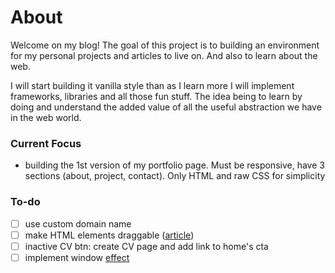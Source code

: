 # About
Welcome on my blog! The goal of this project is to building an environment for my personal projects and articles to live on. And also to learn about the web.

I will start building it vanilla style than as I learn more I will implement frameworks, libraries and all those fun stuff. The idea being to learn by doing and understand the added value of all the useful abstraction we have in the web world.

### Current Focus 
- building the 1st version of my portfolio page. Must be responsive, have 3 sections (about, project, contact). Only HTML and raw CSS for simplicity

### To-do
- [ ] use custom domain name
- [ ] make HTML elements draggable ([article](https://www.w3schools.com/howto/howto_js_draggable.asp))
- [ ] inactive CV btn: create CV page and add link to home's cta
- [ ] implement window [effect](https://codepen.io/gayane-gasparyan/pen/jOmaBQK)

[^1]: [Notation in Javascript | Awesome animated scribble library](https://youtu.be/zc7K0rleBkA)